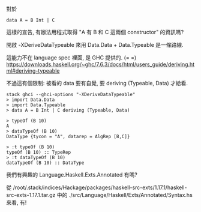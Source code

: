 對於
```
data A = B Int | C
```
這樣的宣告, 有辦法用程式取得 "A 有 B 和 C 這兩個 constructor" 的資訊嗎?

開啟 -XDeriveDataTypeable 來用 Data.Data + Data.Typeable 是一條路線.

這能力不在 language spec 裡面, 是 GHC 提供的. (= =)
https://downloads.haskell.org/~ghc/7.6.3/docs/html/users_guide/deriving.html#deriving-typeable

不過這有個限制: 被看的 data 要有自覺, 要 deriving (Typeable, Data) 才給看.

```
stack ghci --ghci-options "-XDeriveDataTypeable"
> import Data.Data
> import Data.Typeable
> data A = B Int | C deriving (Typeable, Data)

> typeOf (B 10)
A
> dataTypeOf (B 10)
DataType {tycon = "A", datarep = AlgRep [B,C]}

> :t typeOf (B 10)
typeOf (B 10) :: TypeRep
> :t dataTypeOf (B 10)
dataTypeOf (B 10) :: DataType
```

我們有興趣的 Language.Haskell.Exts.Annotated 有嗎?

從 /root/.stack/indices/Hackage/packages/haskell-src-exts/1.17.1/haskell-src-exts-1.17.1.tar.gz 中的 ./src/Language/Haskell/Exts/Annotated/Syntax.hs 來看, 有!


